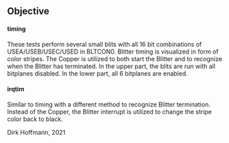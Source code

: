 ## Objective

#### timing

These tests perform several small blits with all 16 bit combinations of USEA/USEB/USEC/USED in BLTCON0. Blitter timing is visualized in form of color stripes. The Copper is utilized to both start the Blitter and to recognize when the Blitter has terminated.  In the upper part, the blits are run with all bitplanes disabled. In the lower part, all 6 bitplanes are enabled. 

#### irqtim

Similar to timing with a different method to recognize Blitter termination. Instead of the Copper, the Blitter interrupt is utilized to change the stripe color back to black.


Dirk Hoffmann, 2021
